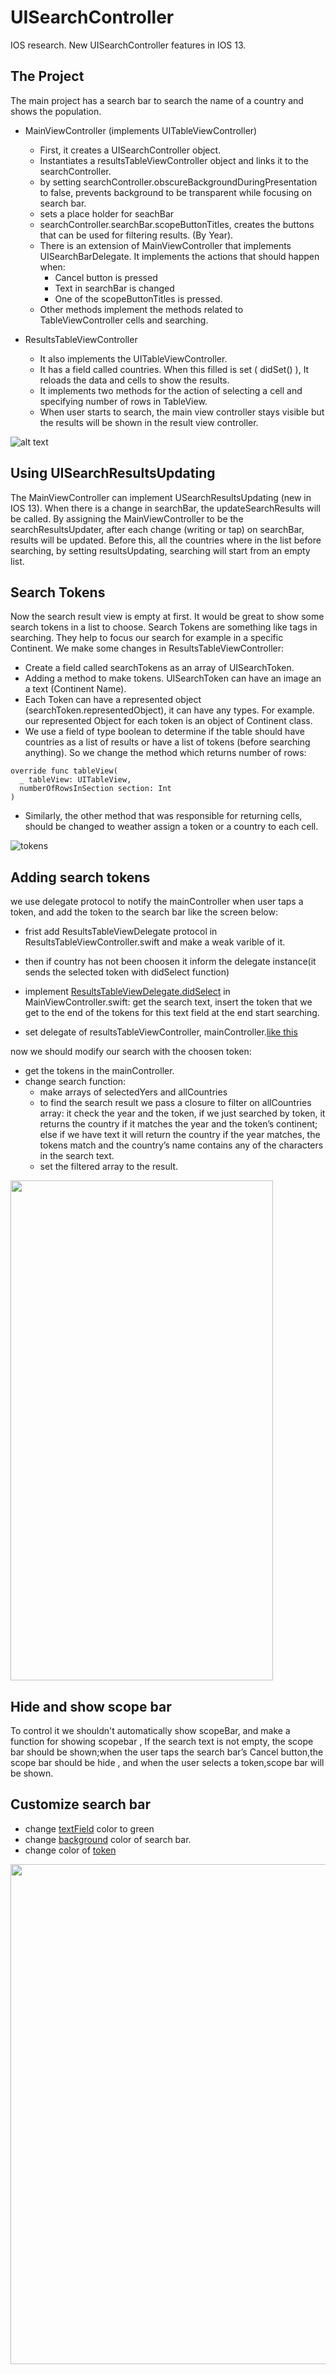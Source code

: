 # UISearchController
IOS research. New UISearchController features in IOS 13.

## The Project
The main project has a search bar to search the name of a country and shows the population.
* MainViewController (implements UITableViewController)
	* First, it creates a UISearchController object. 
	* Instantiates a resultsTableViewController object and links it to the searchController.
	* by setting searchController.obscureBackgroundDuringPresentation to false, prevents background to be transparent while focusing on search bar.
	* sets a place holder for seachBar
	* searchController.searchBar.scopeButtonTitles, creates the buttons that can be used for filtering results. (By Year).
	* There is an extension of MainViewController that implements UISearchBarDelegate. It implements the actions that should happen when:
		* Cancel button is pressed
		* Text in searchBar is changed
		* One of the scopeButtonTitles is pressed.  
	* Other methods implement the methods related to TableViewController cells and searching.

* ResultsTableViewController
	* It also implements the UITableViewController.
	* It has a field called countries. When this filled is set ( didSet() ), It reloads the data and cells to show the results.
	* It implements two methods for the action of selecting a cell and specifying number of rows in TableView.
	* When user starts to search, the main view controller stays visible but the results will be shown in the result view controller.


![alt text](https://koenig-media.raywenderlich.com/uploads/2020/03/listed-new-search-281x500.png "IOS App")
## Using UISearchResultsUpdating
The MainViewController can implement USearchResultsUpdating (new in IOS 13). When there is a change in searchBar, the updateSearchResults will be called. By assigning the MainViewController to be the searchResultsUpdater, after each change (writing or tap) on searchBar, results will be updated.
Before this, all the countries where in the list before searching, by setting resultsUpdating, searching will start from an empty list.

## Search Tokens
Now the search result view is empty at first. It would be great to show some search tokens in a list to choose. Search Tokens are something like tags in searching. They help to focus our search for example in a specific Continent.
We make some changes in ResultsTableViewController:
* Create a field called searchTokens as an array of UISearchToken.
* Adding a method to make tokens. UISearchToken can have an image an a text (Continent Name).
* Each Token can have a represented object (searchToken.representedObject), it can have any types. For example. our represented Object for each token is an object of Continent class.
* We use a field of type boolean to determine if the table should have countries as a list of results or have a list of tokens (before searching anything). So we change the method which returns number of rows:
```
override func tableView(
  _ tableView: UITableView,
  numberOfRowsInSection section: Int
)
```
* Similarly, the other method that was responsible for returning cells, should be changed to weather assign a token or a country to each cell.

![tokens](https://raw.githubusercontent.com/sharif-dev/UISearchController/master/images/searchToken.jpg)

## Adding search tokens 
we use delegate protocol to notify the mainController when user taps a token, and add the token to the search bar like the screen below:
* frist add ResultsTableViewDelegate protocol in ResultsTableViewController.swift and make a weak varible of it.

* then if country has not been choosen it inform the delegate instance(it sends the selected token with didSelect function)

* implement [ResultsTableViewDelegate.didSelect](https://github.com/sharif-dev/UISearchController/blob/master/MainViewController.swift#L185) in MainViewController.swift:
   get the search text, insert the token that we get to the end of the tokens for this text field at the end start searching.
   
* set delegate of resultsTableViewController, mainController.[like this](https://github.com/sharif-dev/UISearchController/blob/master/MainViewController.swift#L57)

now we should modify our search with the choosen token:
* get the tokens in the mainController.
* change search function:
  - make arrays of selectedYers and allCountries
  - to find the search result we pass a closure to filter on allCountries array:
    it check the year and the token, if we just searched by token, it returns the country if it matches the year and the token’s continent; else if we have text it will return the country if the year matches, the tokens match and the country’s name contains any of the characters in the search text.
  - set the filtered array to the result.
 <img src ="https://github.com/sharif-dev/UISearchController/blob/master/images/token_result.png" width ="420"  height="800" />

## Hide and show scope bar
To control it we shouldn't automatically show scopeBar, and make a function for showing scopebar , If the search text is not empty, the scope bar should be shown;when the user taps the search bar’s Cancel button,the scope bar should be hide , and when the user selects a token,scope bar will be shown.

## Customize search bar
* change [textField](https://github.com/sharif-dev/UISearchController/blob/master/MainViewController.swift#L69) color to green
* change [background](https://github.com/sharif-dev/UISearchController/blob/master/MainViewController.swift#L171) color of search bar. 
* change color of [token](https://github.com/sharif-dev/UISearchController/blob/master/MainViewController.swift#L70)  
<img src ="https://github.com/sharif-dev/UISearchController/blob/master/images/custom.png"  width ="840"  height="800" />
